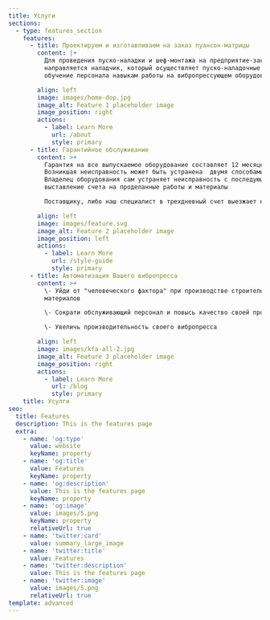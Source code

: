 ```yaml
---
title: Услуги
sections:
  - type: features_section
    features:
      - title: Проектируем и изготавливаем на заказ пуансон-матрицы
        content: |+
          Для проведения пуско-наладки и шеф-монтажа на предприятие-заказчик 
          направляется наладчик, который осуществляет пуско-наладочные работы и 
          обучение персонала навыкам работы на вибропрессующем оборудовании.

        align: left
        image: images/home-dop.jpg
        image_alt: Feature 1 placeholder image
        image_position: right
        actions:
          - label: Learn More
            url: /about
            style: primary
      - title: Гарантийное обслуживание
        content: >+
          Гарантия на все выпускаемое оборудование составляет 12 месяцев. 
          Возникшая неисправность может быть устранена  двумя способами:
          Владелец оборудования сам устраняет неисправность с последующим
          выставление счета на проделанные работы и материалы 

          Поставщику, либо наш специалист в трехдневный счет выезжает на место.

        align: left
        image: images/feature.svg
        image_alt: Feature 2 placeholder image
        image_position: left
        actions:
          - label: Learn More
            url: /style-guide
            style: primary
      - title: Автоматизация Вашего вибропресса
        content: >+
          \- Уйди от "человеческого фактора" при производстве строительных
          материалов

          \- Сократи обслуживающий персонал и повысь качество своей продукции

          \- Увеличь производительность своего вибропресса

        align: left
        image: images/kfa-all-2.jpg
        image_alt: Feature 3 placeholder image
        image_position: right
        actions:
          - label: Learn More
            url: /blog
            style: primary
    title: Усулги
seo:
  title: Features
  description: This is the features page
  extra:
    - name: 'og:type'
      value: website
      keyName: property
    - name: 'og:title'
      value: Features
      keyName: property
    - name: 'og:description'
      value: This is the features page
      keyName: property
    - name: 'og:image'
      value: images/5.png
      keyName: property
      relativeUrl: true
    - name: 'twitter:card'
      value: summary_large_image
    - name: 'twitter:title'
      value: Features
    - name: 'twitter:description'
      value: This is the features page
    - name: 'twitter:image'
      value: images/5.png
      relativeUrl: true
template: advanced
---
```

